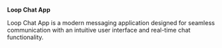 **Loop Chat App**

Loop Chat App is a modern messaging application designed for seamless communication with an intuitive user interface and real-time chat functionality.



